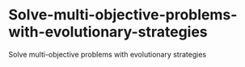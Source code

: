 # Solve-multi-objective-problems-with-evolutionary-strategies
Solve multi-objective problems with evolutionary strategies
